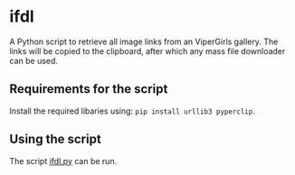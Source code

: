 # ifdl
A Python script to retrieve all image links from an ViperGirls gallery. The links will be copied to the clipboard, after which any mass file downloader can be used. 

## Requirements for the script
Install the required libaries using: ```pip install urllib3 pyperclip```.

## Using the script
The script [ifdl.py](ifdl.py) can be run.
